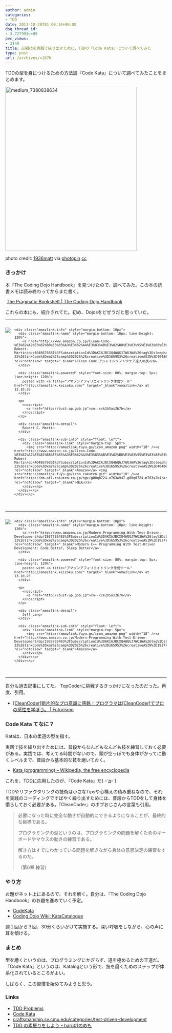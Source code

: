 ```yaml
---
author: admin
categories:
- TDD
date: 2013-10-20T01:00:14+00:00
dsq_thread_id:
- 3.727993e+09
pvc_views:
- 3149
title: 必殺技を実践で繰り出すために、TDDの『Code Kata』について調べてみた
type: post
url: /archives/=1876
---
```


TDDの型を身につけるための方法論『Code Kata』について調べてみたことをまとめます。

[<img title="medium_7380838634" style="border-top: 0px; border-right: 0px; background-image: none; border-bottom: 0px; padding-top: 0px; padding-left: 0px; border-left: 0px; display: inline; padding-right: 0px" border="0" alt="medium_7380838634" src="https://futurismo.biz/wp-content/uploads/medium_7380838634_thumb.jpg" width="410" height="512" />][1]

photo credit: [1936matt][2] via [photopin][3] [cc][4]

### きっかけ

本『The Coding Dojo Handbook』を見つけたので、調べてみた。この本の読書メモは読み終わってからまた書く。

&#160;[The Pragmatic Bookshelf | The Coding Dojo Handbook][5] 

これらの本にも、紹介されてた。初め、Dojosをどぜうだと思っていた。

* * *

<div class="amazlink-box" style="overflow: hidden; font-size: small; zoom: 1; padding-bottom: 20px; text-align: left">
  <div class="amazlink-list" style="clear: both">
    <div class="amazlink-image" style="float: left; margin: 0px 12px 1px 0px">
      <a href="http://www.amazon.co.jp/Clean-Code-%E3%82%A2%E3%82%B8%E3%83%A3%E3%82%A4%E3%83%AB%E3%82%BD%E3%83%95%E3%83%88%E3%82%A6%E3%82%A7%E3%82%A2%E9%81%94%E4%BA%BA%E3%81%AE%E6%8A%80-Robert-Martin/dp/4048676881%3FSubscriptionId%3DAKIAJBCXQ4WQGJ7WU3WA%26tag%3Dsleephacker-22%26linkCode%3Dxm2%26camp%3D2025%26creative%3D165953%26creativeASIN%3D4048676881" rel="nofollow" target="_blank"><img style="border-top-style: none; border-left-style: none; border-bottom-style: none; border-right-style: none" src="http://ecx.images-amazon.com/images/I/51uWxRrPyYL._SL160_.jpg" /></a>
    </div>
    
    <div class="amazlink-info" style="margin-bottom: 10px">
      <div class="amazlink-name" style="margin-bottom: 10px; line-height: 120%">
        <a href="http://www.amazon.co.jp/Clean-Code-%E3%82%A2%E3%82%B8%E3%83%A3%E3%82%A4%E3%83%AB%E3%82%BD%E3%83%95%E3%83%88%E3%82%A6%E3%82%A7%E3%82%A2%E9%81%94%E4%BA%BA%E3%81%AE%E6%8A%80-Robert-Martin/dp/4048676881%3FSubscriptionId%3DAKIAJBCXQ4WQGJ7WU3WA%26tag%3Dsleephacker-22%26linkCode%3Dxm2%26camp%3D2025%26creative%3D165953%26creativeASIN%3D4048676881" rel="nofollow" target="_blank">Clean Code アジャイルソフトウェア達人の技</a>
      </div>
      
      <div class="amazlink-powered" style="font-size: 80%; margin-top: 5px; line-height: 120%">
        posted with <a title="アマゾンアフィリエイトリンク作成ツール" href="http://amazlink.keizoku.com/" target="_blank">amazlink</a> at 13.10.20
      </div>
      
      <p>
        <noscript>
          <a href="http://bust-up.gob.jp">xn--cck2b5as2b7b</a>
        </noscript>
      </p>
      
      <div class="amazlink-detail">
        Robert C. Martin
      </div>
      
      <div class="amazlink-sub-info" style="float: left">
        <div class="amazlink-link" style="margin-top: 5px">
          <img src="http://amazlink.fuyu.gs/icon_amazon.png" width="18" /><a href="http://www.amazon.co.jp/Clean-Code-%E3%82%A2%E3%82%B8%E3%83%A3%E3%82%A4%E3%83%AB%E3%82%BD%E3%83%95%E3%83%88%E3%82%A6%E3%82%A7%E3%82%A2%E9%81%94%E4%BA%BA%E3%81%AE%E6%8A%80-Robert-Martin/dp/4048676881%3FSubscriptionId%3DAKIAJBCXQ4WQGJ7WU3WA%26tag%3Dsleephacker-22%26linkCode%3Dxm2%26camp%3D2025%26creative%3D165953%26creativeASIN%3D4048676881" rel="nofollow" target="_blank">Amazon</a> <img src="http://amazlink.fuyu.gs/icon_rakuten.gif" width="18" /><a href="http://hb.afl.rakuten.co.jp/hgc/g00q0724.n763w947.g00q0724.n763x2b4/archives/c=http%3A%2F%2Fbooks.rakuten.co.jp%2Frb%2F6077754%2F&m=http%3A%2F%2Fm.rakuten.co.jp%2Frms%2Fmsv%2FItem%3Fn%3D6077754%26surl%3Dbook" rel="nofollow" target="_blank">楽天</a>
        </div></p>
      </div></p>
    </div></p>
  </div></p>
</div>

* * *

<div class="amazlink-box" style="overflow: hidden; font-size: small; zoom: 1; padding-bottom: 20px; text-align: left">
  <div class="amazlink-list" style="clear: both">
    <div class="amazlink-image" style="float: left; margin: 0px 12px 1px 0px">
      <a href="http://www.amazon.co.jp/Modern-Programming-With-Test-Driven-Development/dp/1937785483%3FSubscriptionId%3DAKIAJBCXQ4WQGJ7WU3WA%26tag%3Dsleephacker-22%26linkCode%3Dxm2%26camp%3D2025%26creative%3D165953%26creativeASIN%3D1937785483" rel="nofollow" target="_blank"><img style="border-top-style: none; border-left-style: none; border-bottom-style: none; border-right-style: none" src="http://ecx.images-amazon.com/images/I/41UOJBZ4qxL._SL160_.jpg" /></a>
    </div>
    
    <div class="amazlink-info" style="margin-bottom: 10px">
      <div class="amazlink-name" style="margin-bottom: 10px; line-height: 120%">
        <a href="http://www.amazon.co.jp/Modern-Programming-With-Test-Driven-Development/dp/1937785483%3FSubscriptionId%3DAKIAJBCXQ4WQGJ7WU3WA%26tag%3Dsleephacker-22%26linkCode%3Dxm2%26camp%3D2025%26creative%3D165953%26creativeASIN%3D1937785483" rel="nofollow" target="_blank">Modern C++ Programming With Test-Driven Development: Code Better, Sleep Better</a>
      </div>
      
      <div class="amazlink-powered" style="font-size: 80%; margin-top: 5px; line-height: 120%">
        posted with <a title="アマゾンアフィリエイトリンク作成ツール" href="http://amazlink.keizoku.com/" target="_blank">amazlink</a> at 13.10.20
      </div>
      
      <p>
        <noscript>
          <a href="http://bust-up.gob.jp">xn--cck2b5as2b7b</a>
        </noscript>
      </p>
      
      <div class="amazlink-detail">
        Jeff Langr
      </div>
      
      <div class="amazlink-sub-info" style="float: left">
        <div class="amazlink-link" style="margin-top: 5px">
          <img src="http://amazlink.fuyu.gs/icon_amazon.png" width="18" /><a href="http://www.amazon.co.jp/Modern-Programming-With-Test-Driven-Development/dp/1937785483%3FSubscriptionId%3DAKIAJBCXQ4WQGJ7WU3WA%26tag%3Dsleephacker-22%26linkCode%3Dxm2%26camp%3D2025%26creative%3D165953%26creativeASIN%3D1937785483" rel="nofollow" target="_blank">Amazon</a>
        </div></p>
      </div></p>
    </div></p>
  </div></p>
</div>

* * *

自分も過去記事にしてた。 TopCoderに挑戦するきっかけになったのだった。再度、引用。

  * [[CleanCoder]断片的なプロ意識に感銘！プログラマは[CleanCoder]でプロの感性を学ぼう。 | Futurismo][6] 

### Code Kata てなに？

Kataは、日本の柔道の型を指す。 

実践で技を繰り出すためには、普段からなんどもなんども技を練習しておく必要がある。実践では、考えてる時間がないので、頭が空っぽでも身体がかってに動くレベルまで、普段から基本的な技を磨いておく。

  * [Kata (programming) &#8211; Wikipedia, the free encyclopedia][7] 

これを、TDDに応用したのが、『Code Kata』だ( ｰ\`дｰ´)

TDDやリファクタリングの技術は小さなTipsや心構えの積み重ねなので、それを実践のコーディングですばやく繰り出すためには、普段からTDDをして身体を慣らしておく必要がある。『CleanCoder』のボブおじさんの言葉も引用。

> 必要になった時に完全な動きが自動的にできるようになることが、最終的な目標である。 
> 
> プログラミングの型というのは、プログラミングの問題を解くためのキーボードやマウスの動きの練習である。 
> 
> 解き方はすでにわかっている問題を解きながら身体の意思決定の練習をするのだ。 
> 
> （第6章 練習)

### やり方

お題がネット上にあるので、それを解く。自分は、『The Coding Dojo Handbook』のお題を進めていく予定。

  * [CodeKata][8] 
  * [Coding Dojo Wiki: KataCatalogue][9] 

週１回から３回、30分くらいかけて実施する。深い呼吸をしながら、心の声に耳を傾ける。

### まとめ

型を磨くというのは、プログラミングにかぎらず、道を極めるための王道だ。『Code Kata』というのは、Katalogという形で、技を磨くためのステップが体系化されているところがよい。

しばらく、この習慣を始めてみようと思う。

### Links

  * [TDD Problems][10] 
  * [Code Kata][11] 
  * [craftsmanship.sv.cmu.edu/categories/test-driven-development][12] 
  * [TDD の素振りをしよう &#8211; haru01のめも][13]

 [1]: https://futurismo.biz/wp-content/uploads/medium_7380838634.jpg
 [2]: http://www.flickr.com/photos/39matt/7380838634/
 [3]: http://photopin.com
 [4]: http://creativecommons.org/licenses/by-nc-nd/2.0/
 [5]: http://pragprog.com/book/ebdojo/the-coding-dojo-handbook
 [6]: https://futurismo.biz/archives/1179
 [7]: http://en.wikipedia.org/wiki/Kata_%28programming%29
 [8]: http://www.codekata.com/
 [9]: http://codingdojo.org/cgi-bin/wiki.pl?KataCatalogue
 [10]: https://sites.google.com/site/tddproblems/
 [11]: http://katas.softwarecraftsmanship.org/
 [12]: http://craftsmanship.sv.cmu.edu/categories/test-driven-development
 [13]: http://d.hatena.ne.jp/haru01/20121217/1355758723